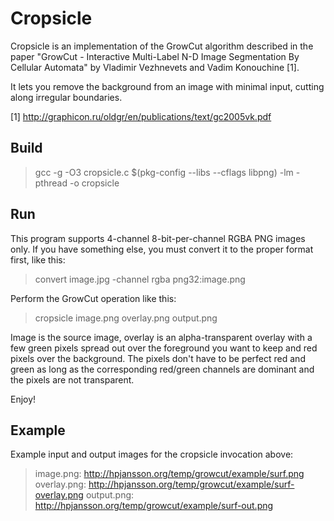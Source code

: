 Cropsicle
=========

Cropsicle is an implementation of the GrowCut algorithm described in the paper
"GrowCut - Interactive Multi-Label N-D Image Segmentation By Cellular Automata"
by Vladimir Vezhnevets and Vadim Konouchine [1].

It lets you remove the background from an image with minimal input, cutting
along irregular boundaries.

[1] http://graphicon.ru/oldgr/en/publications/text/gc2005vk.pdf

Build
-----

> gcc -g -O3 cropsicle.c $(pkg-config --libs --cflags libpng) -lm -pthread -o cropsicle

Run
---

This program supports 4-channel 8-bit-per-channel RGBA PNG images only. If
you have something else, you must convert it to the proper format first,
like this:

> convert image.jpg -channel rgba png32:image.png

Perform the GrowCut operation like this:

> cropsicle image.png overlay.png output.png

Image is the source image, overlay is an alpha-transparent overlay with
a few green pixels spread out over the foreground you want to keep
and red pixels over the background. The pixels don't have to be perfect red
and green as long as the corresponding red/green channels are dominant and
the pixels are not transparent.

Enjoy!

Example
-------

Example input and output images for the cropsicle invocation above:

> image.png:   http://hpjansson.org/temp/growcut/example/surf.png
> overlay.png: http://hpjansson.org/temp/growcut/example/surf-overlay.png
> output.png:  http://hpjansson.org/temp/growcut/example/surf-out.png
